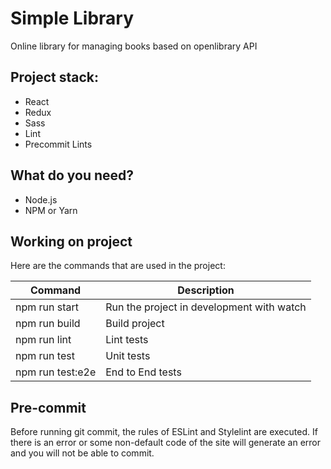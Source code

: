# Simple Library

Online library for managing books based on openlibrary API

## Project stack:

- React
- Redux
- Sass
- Lint
- Precommit Lints

## What do you need?

- Node.js
- NPM or Yarn

## Working on project

Here are the commands that are used in the project:

| Command       	| Description                               |
| ----------------- | ----------------------------------------- |
| npm run start 	| Run the project in development with watch |
| npm run build 	| Build project                             |
| npm run lint  	| Lint tests								|
| npm run test  	| Unit tests								|
| npm run test:e2e  | End to End tests                          |

## Pre-commit

Before running git commit, the rules of ESLint and Stylelint are executed. If
there is an error or some non-default code of the site will generate an error
and you will not be able to commit.